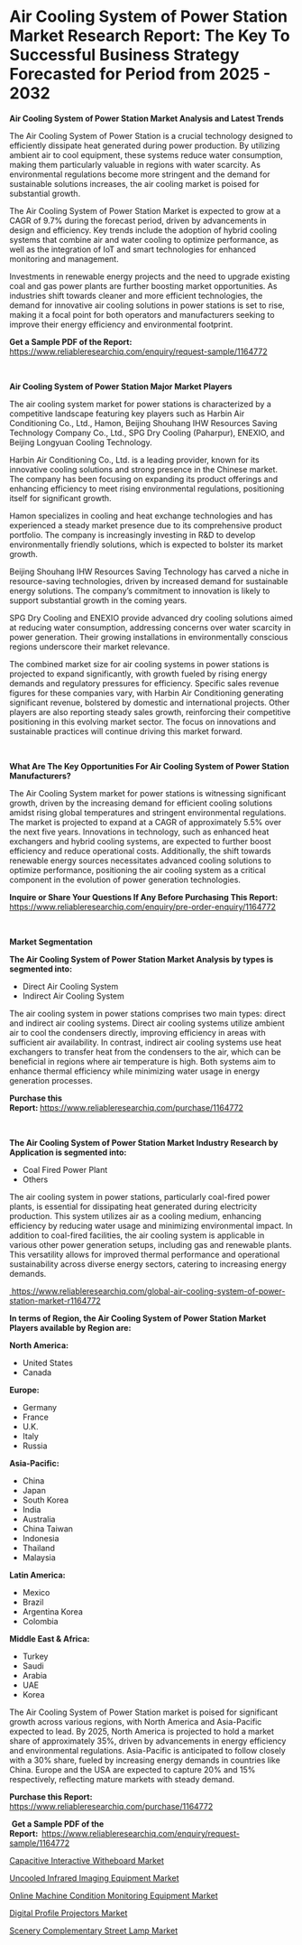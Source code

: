 <p><h1>Air Cooling System of Power Station Market Research Report: The Key To Successful Business Strategy Forecasted for Period from 2025 - 2032</h1></p><p><strong>Air Cooling System of Power Station Market Analysis and Latest Trends</strong></p>
<p><p>The Air Cooling System of Power Station is a crucial technology designed to efficiently dissipate heat generated during power production. By utilizing ambient air to cool equipment, these systems reduce water consumption, making them particularly valuable in regions with water scarcity. As environmental regulations become more stringent and the demand for sustainable solutions increases, the air cooling market is poised for substantial growth.</p><p>The Air Cooling System of Power Station Market is expected to grow at a CAGR of 9.7% during the forecast period, driven by advancements in design and efficiency. Key trends include the adoption of hybrid cooling systems that combine air and water cooling to optimize performance, as well as the integration of IoT and smart technologies for enhanced monitoring and management. </p><p>Investments in renewable energy projects and the need to upgrade existing coal and gas power plants are further boosting market opportunities. As industries shift towards cleaner and more efficient technologies, the demand for innovative air cooling solutions in power stations is set to rise, making it a focal point for both operators and manufacturers seeking to improve their energy efficiency and environmental footprint.</p></p>
<p><strong>Get a Sample PDF of the Report:&nbsp;</strong> <a href="https://www.reliableresearchiq.com/enquiry/request-sample/1164772?utm_campaign=1119&utm_medium=2&utm_source=Github&utm_content=ia&utm_term=11042025&utm_id=air-cooling-system-of-power-station">https://www.reliableresearchiq.com/enquiry/request-sample/1164772</a></p>
<p>&nbsp;</p>
<p><strong>Air Cooling System of Power Station Major Market Players</strong></p>
<p><p>The air cooling system market for power stations is characterized by a competitive landscape featuring key players such as Harbin Air Conditioning Co., Ltd., Hamon, Beijing Shouhang IHW Resources Saving Technology Company Co., Ltd., SPG Dry Cooling (Paharpur), ENEXIO, and Beijing Longyuan Cooling Technology. </p><p>Harbin Air Conditioning Co., Ltd. is a leading provider, known for its innovative cooling solutions and strong presence in the Chinese market. The company has been focusing on expanding its product offerings and enhancing efficiency to meet rising environmental regulations, positioning itself for significant growth.</p><p>Hamon specializes in cooling and heat exchange technologies and has experienced a steady market presence due to its comprehensive product portfolio. The company is increasingly investing in R&D to develop environmentally friendly solutions, which is expected to bolster its market growth.</p><p>Beijing Shouhang IHW Resources Saving Technology has carved a niche in resource-saving technologies, driven by increased demand for sustainable energy solutions. The company’s commitment to innovation is likely to support substantial growth in the coming years.</p><p>SPG Dry Cooling and ENEXIO provide advanced dry cooling solutions aimed at reducing water consumption, addressing concerns over water scarcity in power generation. Their growing installations in environmentally conscious regions underscore their market relevance.</p><p>The combined market size for air cooling systems in power stations is projected to expand significantly, with growth fueled by rising energy demands and regulatory pressures for efficiency.  Specific sales revenue figures for these companies vary, with Harbin Air Conditioning generating significant revenue, bolstered by domestic and international projects. Other players are also reporting steady sales growth, reinforcing their competitive positioning in this evolving market sector. The focus on innovations and sustainable practices will continue driving this market forward.</p></p>
<p>&nbsp;</p>
<p><strong>What Are The Key Opportunities For Air Cooling System of Power Station Manufacturers?</strong></p>
<p><p>The Air Cooling System market for power stations is witnessing significant growth, driven by the increasing demand for efficient cooling solutions amidst rising global temperatures and stringent environmental regulations. The market is projected to expand at a CAGR of approximately 5.5% over the next five years. Innovations in technology, such as enhanced heat exchangers and hybrid cooling systems, are expected to further boost efficiency and reduce operational costs. Additionally, the shift towards renewable energy sources necessitates advanced cooling solutions to optimize performance, positioning the air cooling system as a critical component in the evolution of power generation technologies.</p></p>
<p><strong>Inquire or Share Your Questions If Any Before Purchasing This Report:</strong> <a href="https://www.reliableresearchiq.com/enquiry/pre-order-enquiry/1164772?utm_campaign=1119&utm_medium=2&utm_source=Github&utm_content=ia&utm_term=11042025&utm_id=air-cooling-system-of-power-station">https://www.reliableresearchiq.com/enquiry/pre-order-enquiry/1164772</a></p>
<p>&nbsp;</p>
<p><strong>Market Segmentation</strong></p>
<p><strong>The Air Cooling System of Power Station Market Analysis by types is segmented into:</strong></p>
<p><ul><li>Direct Air Cooling System</li><li>Indirect Air Cooling System</li></ul></p>
<p><p>The air cooling system in power stations comprises two main types: direct and indirect air cooling systems. Direct air cooling systems utilize ambient air to cool the condensers directly, improving efficiency in areas with sufficient air availability. In contrast, indirect air cooling systems use heat exchangers to transfer heat from the condensers to the air, which can be beneficial in regions where air temperature is high. Both systems aim to enhance thermal efficiency while minimizing water usage in energy generation processes.</p></p>
<p><strong>Purchase this Report:&nbsp;</strong><a href="https://www.reliableresearchiq.com/purchase/1164772?utm_campaign=1119&utm_medium=2&utm_source=Github&utm_content=ia&utm_term=11042025&utm_id=air-cooling-system-of-power-station">https://www.reliableresearchiq.com/purchase/1164772</a></p>
<p>&nbsp;</p>
<p><strong>The Air Cooling System of Power Station Market Industry Research by Application is segmented into:</strong></p>
<p><ul><li>Coal Fired Power Plant</li><li>Others</li></ul></p>
<p><p>The air cooling system in power stations, particularly coal-fired power plants, is essential for dissipating heat generated during electricity production. This system utilizes air as a cooling medium, enhancing efficiency by reducing water usage and minimizing environmental impact. In addition to coal-fired facilities, the air cooling system is applicable in various other power generation setups, including gas and renewable plants. This versatility allows for improved thermal performance and operational sustainability across diverse energy sectors, catering to increasing energy demands.</p></p>
<p><a href="https://www.reliableresearchiq.com/global-air-cooling-system-of-power-station-market-r1164772?utm_campaign=1119&utm_medium=2&utm_source=Github&utm_content=ia&utm_term=11042025&utm_id=air-cooling-system-of-power-station">&nbsp;https://www.reliableresearchiq.com/global-air-cooling-system-of-power-station-market-r1164772</a></p>
<p><strong>In terms of Region, the Air Cooling System of Power Station Market Players available by Region are:</strong></p>
<p>
    <p> <strong> North America: </strong>
        <ul>
            <li>United States</li>
            <li>Canada</li>
        </ul>
        </p> 
    <p> <strong> Europe: </strong>
        <ul>
            <li>Germany</li>
            <li>France</li>
            <li>U.K.</li>
            <li>Italy</li>
            <li>Russia</li>
        </ul>
        </p> 
    <p> <strong> Asia-Pacific: </strong>
        <ul>
            <li>China</li>
            <li>Japan</li>
            <li>South Korea</li>
            <li>India</li>
            <li>Australia</li>
            <li>China Taiwan</li>
            <li>Indonesia</li>
            <li>Thailand</li>
            <li>Malaysia</li>
        </ul>
        </p> 
    <p> <strong> Latin America: </strong>
        <ul>
            <li>Mexico</li>
            <li>Brazil</li>
            <li>Argentina Korea</li>
            <li>Colombia</li>
        </ul>
        </p> 
    <p> <strong> Middle East & Africa: </strong>
        <ul>
            <li>Turkey</li>
            <li>Saudi</li>
            <li>Arabia</li>
            <li>UAE</li>
            <li>Korea</li>
        </ul>
    </p>
    </p>
<p><p>The Air Cooling System of Power Station market is poised for significant growth across various regions, with North America and Asia-Pacific expected to lead. By 2025, North America is projected to hold a market share of approximately 35%, driven by advancements in energy efficiency and environmental regulations. Asia-Pacific is anticipated to follow closely with a 30% share, fueled by increasing energy demands in countries like China. Europe and the USA are expected to capture 20% and 15% respectively, reflecting mature markets with steady demand.</p></p>
<p><strong>Purchase this Report: </strong><a href="https://www.reliableresearchiq.com/purchase/1164772?utm_campaign=1119&utm_medium=2&utm_source=Github&utm_content=ia&utm_term=11042025&utm_id=air-cooling-system-of-power-station">https://www.reliableresearchiq.com/purchase/1164772</a></p>
<p>&nbsp;<strong>Get a Sample PDF of the Report:&nbsp;&nbsp;</strong><a href="https://www.reliableresearchiq.com/enquiry/request-sample/1164772?utm_campaign=1119&utm_medium=2&utm_source=Github&utm_content=ia&utm_term=11042025&utm_id=air-cooling-system-of-power-station">https://www.reliableresearchiq.com/enquiry/request-sample/1164772</a></p>
<p><strong></strong></p>
<p><p><a href="https://github.com/countpapajwp/Market-Research-Report-List-1/blob/main/capacitive-interactive-witheboard-market.md?utm_campaign=1119&utm_medium=2&utm_source=Github&utm_content=ia&utm_term=11042025&utm_id=air-cooling-system-of-power-station">Capacitive Interactive Witheboard Market</a></p><p><a href="https://github.com/wraggfomath/Market-Research-Report-List-1/blob/main/uncooled-infrared-imaging-equipment-market.md?utm_campaign=1119&utm_medium=2&utm_source=Github&utm_content=ia&utm_term=11042025&utm_id=air-cooling-system-of-power-station">Uncooled Infrared Imaging Equipment Market</a></p><p><a href="https://github.com/gfellcincot4/Market-Research-Report-List-1/blob/main/online-machine-condition-monitoring-equipment-market.md?utm_campaign=1119&utm_medium=2&utm_source=Github&utm_content=ia&utm_term=11042025&utm_id=air-cooling-system-of-power-station">Online Machine Condition Monitoring Equipment Market</a></p><p><a href="https://github.com/alawnhvicay/Market-Research-Report-List-1/blob/main/digital-profile-projectors-market.md?utm_campaign=1119&utm_medium=2&utm_source=Github&utm_content=ia&utm_term=11042025&utm_id=air-cooling-system-of-power-station">Digital Profile Projectors Market</a></p><p><a href="https://github.com/ranewknaller/Market-Research-Report-List-1/blob/main/scenery-complementary-street-lamp-market.md?utm_campaign=1119&utm_medium=2&utm_source=Github&utm_content=ia&utm_term=11042025&utm_id=air-cooling-system-of-power-station">Scenery Complementary Street Lamp Market</a></p></p>